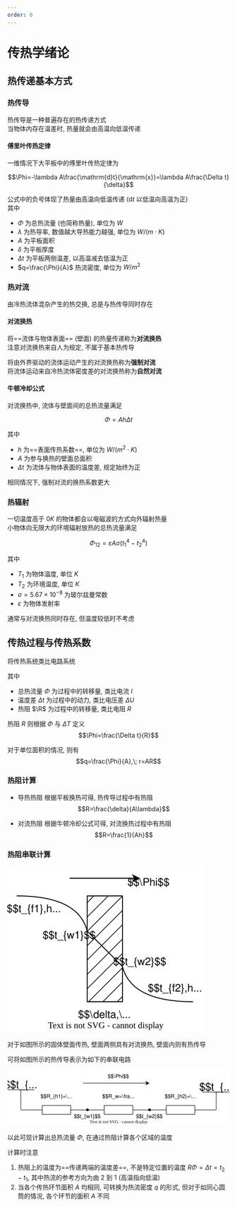 ```yaml
---
order: 6
---
```


# 传热学绪论
## 热传递基本方式
### 热传导
热传导是一种普遍存在的热传递方式  
当物体内存在温差时, 热量就会由高温向低温传递

#### 傅里叶传热定律
一维情况下大平板中的傅里叶传热定律为

$$\Phi=-\lambda A\frac{\mathrm{d}t}{\mathrm{x}}=\lambda A\frac{\Delta t}{\delta}$$

公式中的负号体现了热量由高温向低温传递 ($\mathrm{d}t$ 以低温向高温为正)  
其中
* $\Phi$ 为总热流量 (也简称热量), 单位为 $W$
* $\lambda$ 为热导率, 数值越大导热能力越强, 单位为 $W/(m\cdot K)$
* $A$ 为平板面积
* $\delta$ 为平板厚度
* $\Delta t$ 为平板两侧温差, 以高温减去低温为正
* $q=\frac{\Phi}{A}$ 热流密度, 单位为 $W/m^2$ 

### 热对流
由冷热流体混杂产生的热交换, 总是与热传导同时存在

#### 对流换热
将==流体与物体表面== (壁面) 的热量传递称为**对流换热**  
注意对流换热来自人为规定, 不属于基本热传导  

将由外界驱动的流体运动产生的对流换热称为**强制对流**  
将流体运动来自冷热流体密度差的对流换热称为**自然对流**

#### 牛顿冷却公式
对流换热中, 流体与壁面间的总热流量满足

$$\Phi=Ah\Delta t$$

其中  
* $h$ 为==表面传热系数==, 单位为 $W/(m^2\cdot K)$
* $A$ 为参与换热的壁面总面积
* $\Delta t$ 为流体与物体表面的温度差, 规定始终为正

相同情况下, 强制对流的换热系数更大

### 热辐射
一切温度高于 $0K$ 的物体都会以电磁波的方式向外辐射热量  
小物体向无限大的环境辐射放热的总热流量满足

$$\Phi_{12}=\varepsilon A\sigma (t_1^4-t_2^4)$$

其中
* $T_1$ 为物体温度, 单位 $K$
* $T_2$ 为环境温度, 单位 $K$
* $\sigma=5.67\times 10^{-8}$ 为玻尔兹曼常数
* $\varepsilon$ 为物体发射率

通常与对流换热同时存在, 但温度较低时不考虑

## 传热过程与传热系数
将传热系统类比电路系统  

其中 
* 总热流量 $\Phi$ 为过程中的转移量, 类比电流 $I$
* 温度差 $\Delta t$ 为过程中的动力, 类比电压差 $\Delta U$
* 热阻 $\R$ 为过程中的转移量, 类比电阻 $R$

热阻 $R$ 则根据 $\Phi$ 与 $\Delta T$ 定义
$$\Phi=\frac{\Delta t}{R}$$

对于单位面积的情况, 则有
$$q=\frac{\Phi}{A},\; r=AR$$

### 热阻计算
* 导热热阻
根据平板换热可得, 热传导过程中有热阻
$$R=\frac{\delta}{A\lambda}$$

* 对流热阻
根据牛顿冷却公式可得, 对流换热过程中有热阻
$$R=\frac{1}{Ah}$$

### 热阻串联计算
![](./src/ch6_wall.drawio.svg)

对于如图所示的固体壁面传热, 壁面两侧具有对流换热, 壁面内则有热传导  

可将如图所示的热传导表示为如下的串联电路

![](./src/ch6_series.drawio.svg)

以此可现计算出总热流量 $\Phi$, 在通过热阻计算各个区域的温度

计算时注意 
1. 热阻上的温度为==传递两端的温度差==, 不是特定位置的温度 $R\Phi=\Delta t=t_2-t_1$, 其中热流的参考方向为由 $2$ 到 $1$ (高温指向低温)
1. 当各个传热环节面积 $A$ 均相同, 可转换为热流密度 $q$ 的形式, 但对于如同心圆筒的情况, 各个环节的面积 $A$ 不同
